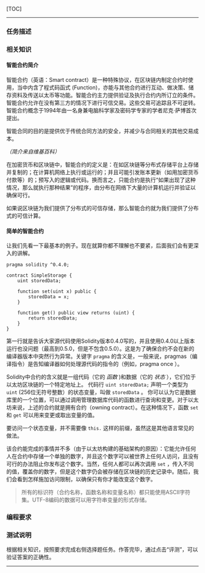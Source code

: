 [TOC]

---

### 任务描述



### 相关知识

#### 智能合约简介

智能合约（英语：Smart contract）是一种特殊协议，在区块链内制定合约时使用，当中内含了程式码函式 (Function)，亦能与其他合约进行互动、做决策、储存资料及传送以太币等功能。智能合约主力提供验证及执行合约内所订立的条件。智能合约允许在没有第三方的情况下进行可信交易。这些交易可追踪且不可逆转。智能合约概念于1994年由一名身兼电脑科学家及密码学专家的学者尼克·萨博首次提出。

智能合同的目的是提供优于传统合同方法的安全，并减少与合同相关的其他交易成本。

*（简介来自维基百科）*

在加密货币和区块链中，智能合约的定义是：在如区块链等分布式存储平台上存储并复制的；在计算机网络上执行或运行的；并且可能引发账本更新（如用加密货币付款等）的；预写入的逻辑或代码。换而言之，只能合约是执行“如果出现了这种情况，那么就执行那种结果”的程序，由分布在网络下大量的计算机运行并验证以确保可行。

如果说区块链为我们提供了分布式的可信存储，那么智能合约就为我们提供了分布式的可信计算。

#### 简单的智能合约

让我们先看一下最基本的例子。现在就算你都不理解也不要紧，后面我们会有更深入的讲解。

```solidity
pragma solidity ^0.4.0;

contract SimpleStorage {
    uint storedData;

    function set(uint x) public {
        storedData = x;
    }

    function get() public view returns (uint) {
        return storedData;
    }
}
```

第一行就是告诉大家源代码使用Solidity版本0.4.0写的，并且使用0.4.0以上版本运行也没问题（最高到0.5.0，但是不包含0.5.0）。这是为了确保合约不会在新的编译器版本中突然行为异常。关键字 `pragma` 的含义是，一般来说，pragmas（编译指令）是告知编译器如何处理源代码的指令的（例如，pragma once ）。

Solidity中合约的含义就是一组代码（它的 *函数* )和数据（它的 *状态* ），它们位于以太坊区块链的一个特定地址上。 代码行 `uint storedData;` 声明一个类型为 `uint` (256位无符号整数）的状态变量，叫做 `storedData` 。 你可以认为它是数据库里的一个位置，可以通过调用管理数据库代码的函数进行查询和变更。对于以太坊来说，上述的合约就是拥有合约（owning contract）。在这种情况下，函数 `set` 和 `get` 可以用来变更或取出变量的值。

要访问一个状态变量，并不需要像 `this.` 这样的前缀，虽然这是其他语言常见的做法。

该合约能完成的事情并不多（由于以太坊构建的基础架构的原因）：它能允许任何人在合约中存储一个单独的数字，并且这个数字可以被世界上任何人访问，且没有可行的办法阻止你发布这个数字。当然，任何人都可以再次调用 `set` ，传入不同的值，覆盖你的数字，但是这个数字仍会被存储在区块链的历史记录中。随后，我们会看到怎样施加访问限制，以确保只有你才能改变这个数字。

> 所有的标识符（合约名称，函数名称和变量名称）都只能使用ASCII字符集。UTF-8编码的数据可以用字符串变量的形式存储。

### 编程要求



### 测试说明

根据相关知识，按照要求完成右侧选择题任务。作答完毕，通过点击“评测”，可以验证答案的正确性。

---
